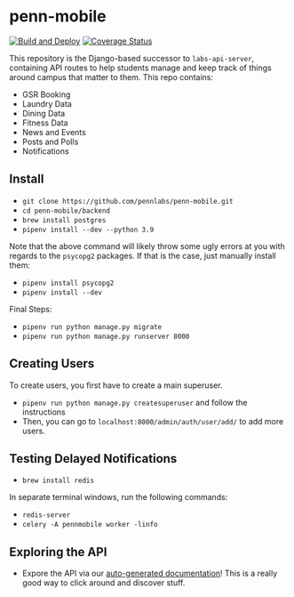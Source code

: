# penn-mobile

[![Build and Deploy](https://github.com/pennlabs/penn-mobile/actions/workflows/cdkactions_build-and-deploy.yaml/badge.svg)](https://github.com/pennlabs/penn-mobile/actions/workflows/cdkactions_build-and-deploy.yaml)
[![Coverage Status](https://codecov.io/gh/pennlabs/penn-mobile/branch/master/graph/badge.svg)](https://codecov.io/gh/pennlabs/penn-mobile)

This repository is the Django-based successor to `labs-api-server`, containing API routes to help students manage and keep track of things around campus that matter to them. This repo contains:

- GSR Booking
- Laundry Data
- Dining Data
- Fitness Data
- News and Events
- Posts and Polls
- Notifications

## Install

- `git clone https://github.com/pennlabs/penn-mobile.git`
- `cd penn-mobile/backend`
- `brew install postgres`
- `pipenv install --dev --python 3.9`

Note that the above command will likely throw some ugly errors at you with regards to the `psycopg2` packages. If that is the case, just manually install them:
- `pipenv install psycopg2`
- `pipenv install --dev`

Final Steps:
- `pipenv run python manage.py migrate`
- `pipenv run python manage.py runserver 8000`

## Creating Users

To create users, you first have to create a main superuser.

- `pipenv run python manage.py createsuperuser` and follow the instructions
- Then, you can go to `localhost:8000/admin/auth/user/add/` to add more users.

## Testing Delayed Notifications
- `brew install redis`

In separate terminal windows, run the following commands:
- `redis-server`
- `celery -A pennmobile worker -linfo`

## Exploring the API

- Expore the API via our [auto-generated documentation](https://pennmobile.org/api/documentation/)! This is a really good way to click around and discover stuff.